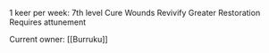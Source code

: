1 keer per week:
7th level Cure Wounds
Revivify 
Greater Restoration
Requires attunement

Current owner: [[Burruku]]
